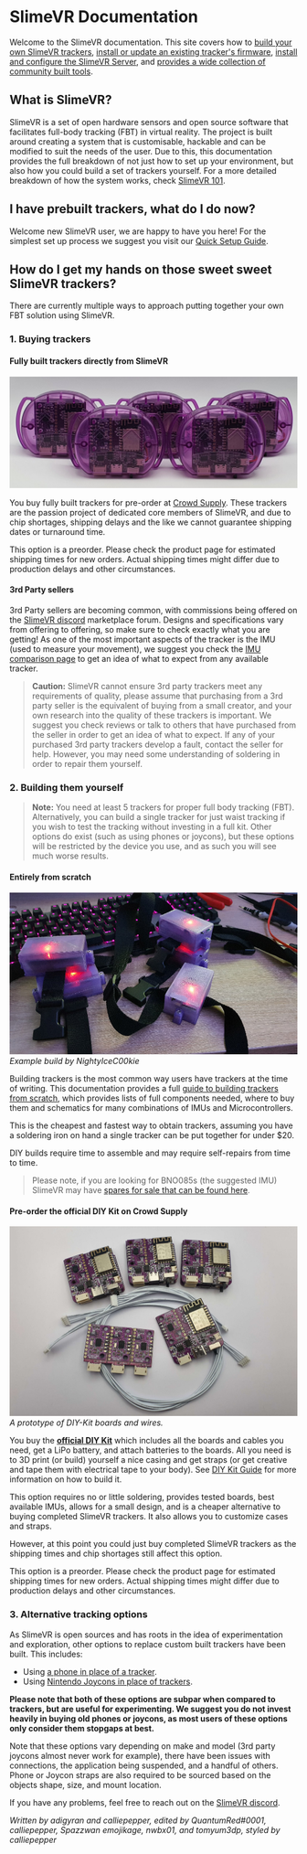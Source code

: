 # SlimeVR Documentation

Welcome to the SlimeVR documentation. This site covers how to [build your own SlimeVR trackers](diy/index.html), [install or update an existing tracker's firmware](firmware/index.html), [install and configure the SlimeVR Server](server/index.html), and [provides a wide collection of community built tools](tools/index.html).


## What is SlimeVR?

SlimeVR is a set of open hardware sensors and open source software that facilitates full-body tracking (FBT) in virtual reality. The project is built around creating a system that is customisable, hackable and can be modified to suit the needs of the user. Due to this, this documentation provides the full breakdown of not just how to set up your environment, but also how you could build a set of trackers yourself. For a more detailed breakdown of how the system works, check [SlimeVR 101](slimevr101.html).

## I have prebuilt trackers, what do I do now?

Welcome new SlimeVR user, we are happy to have you here! For the simplest set up process we suggest you visit our [Quick Setup Guide](quick-setup.md).

## How do I get my hands on those sweet sweet SlimeVR trackers?

There are currently multiple ways to approach putting together your own FBT solution using SlimeVR.



### 1. Buying trackers

#### Fully built trackers directly from SlimeVR

![Slime Trackers](assets/img/slimeVRTrackers.jpg)

You buy fully built trackers for pre-order at [Crowd Supply](https://www.crowdsupply.com/slimevr/slimevr-full-body-tracker). These trackers are the passion project of dedicated core members of SlimeVR, and due to chip shortages, shipping delays and the like we cannot guarantee shipping dates or turnaround time.

This option is a preorder. Please check the product page for estimated shipping times for new orders. Actual shipping times might differ due to production delays and other circumstances.

#### 3rd Party sellers

3rd Party sellers are becoming common, with commissions being offered on the [SlimeVR discord](https://discord.gg/SlimeVR) marketplace forum. Designs and specifications vary from offering to offering, so make sure to check exactly what you are getting! As one of the most important aspects of the tracker is the IMU (used to measure your movement), we suggest you check the [IMU comparison page](diy/imu-comparison.html) to get an idea of what to expect from any available tracker.

> **Caution:** SlimeVR cannot ensure 3rd party trackers meet any requirements of quality, please assume that purchasing from a 3rd party seller is the equivalent of buying from a small creator, and your own research into the quality of these trackers is important. We suggest you check reviews or talk to others that have purchased from the seller in order to get an idea of what to expect. If any of your purchased 3rd party trackers develop a fault, contact the seller for help. However, you may need some understanding of soldering in order to repair them yourself.

### 2. Building them yourself

> **Note:** You need at least 5 trackers for proper full body tracking (FBT). Alternatively, you can build a single tracker for just waist tracking if you wish to test the tracking without investing in a full kit. Other options do exist (such as using phones or joycons), but these options will be restricted by the device you use, and as such you will see much worse results.

#### Entirely from scratch

![Example DIY build](assets/img/exampleBuild.jpg)<br>
*Example build by NightyIceC00kie*

Building trackers is the most common way users have trackers at the time of writing. This documentation provides a full [guide to building trackers from scratch](diy/index.html), which provides lists of full components needed, where to buy them and schematics for many combinations of IMUs and Microcontrollers.

This is the cheapest and fastest way to obtain trackers, assuming you have a soldering iron on hand a single tracker can be put together for under $20.

DIY builds require time to assemble and may require self-repairs from time to time.

> Please note, if you are looking for BNO085s (the suggested IMU) SlimeVR may have [spares for sale that can be found here](https://slimevr.myshopify.com/products/slimevr-imu-module-bno085).

#### Pre-order the official DIY Kit on Crowd Supply

![DIY kit](assets/img/DIY_KIT_box-contents.jpg)<br>
*A prototype of DIY-Kit boards and wires.*

You buy the [**official DIY Kit**](https://www.crowdsupply.com/slimevr/slimevr-full-body-tracker) which includes all the boards and cables you need, get a LiPo battery, and attach batteries to the boards. All you need is to 3D print (or build) yourself a nice casing and get straps (or get creative and tape them with electrical tape to your body). See [DIY Kit Guide](diy/diy_kit_guide.md) for more information on how to build it.

This option requires no or little soldering, provides tested boards, best available IMUs, allows for a small design, and is a cheaper alternative to buying completed SlimeVR trackers. It also allows you to customize cases and straps.

However, at this point you could just buy completed SlimeVR trackers as the shipping times and chip shortages still affect this option.

This option is a preorder. Please check the product page for estimated shipping times for new orders. Actual shipping times might differ due to production delays and other circumstances.

### 3. Alternative tracking options

As SlimeVR is open sources and has roots in the idea of experimentation and exploration, other options to replace custom built trackers have been built. This includes:

- Using [a phone in place of a tracker](tools/owoTrack.md).
- Using [Nintendo Joycons in place of trackers](tools/slimevr-wrangler.html).

**Please note that both of these options are subpar when compared to trackers, but are useful for experimenting. We suggest you do not invest heavily in buying old phones or joycons, as most users of these options only consider them stopgaps at best.**

Note that these options vary depending on make and model (3rd party joycons almost never work for example), there have been issues with connections, the application being suspended, and a handful of others. Phone or Joycon straps are also required to be sourced based on the objects shape, size, and mount location.


If you have any problems, feel free to reach out on the [SlimeVR discord](https://discord.gg/SlimeVR).

*Written by adigyran and calliepepper, edited by QuantumRed#0001, calliepepper, Spazzwan emojikage, nwbx01, and tomyum3dp, styled by calliepepper*
